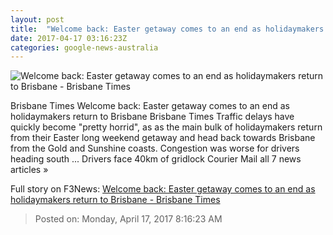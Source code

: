 ```yaml
---
layout: post
title:  "Welcome back: Easter getaway comes to an end as holidaymakers return to Brisbane - Brisbane Times"
date: 2017-04-17 03:16:23Z
categories: google-news-australia
---
```


![Welcome back: Easter getaway comes to an end as holidaymakers return to Brisbane - Brisbane Times](http://www.brisbanetimes.com.au/content/dam/images/g/l/n/b/0/r/image.related.articleLeadwide.620x349.gvm121.png/1492399379039.jpg)

Brisbane Times Welcome back: Easter getaway comes to an end as holidaymakers return to Brisbane Brisbane Times Traffic delays have quickly become "pretty horrid", as as the main bulk of holidaymakers return from their Easter long weekend getaway and head back towards Brisbane from the Gold and Sunshine coasts. Congestion was worse for drivers heading south ... Drivers face 40km of gridlock Courier Mail all 7 news articles »


Full story on F3News: [Welcome back: Easter getaway comes to an end as holidaymakers return to Brisbane - Brisbane Times](http://www.f3nws.com/n/uWRN3D)

> Posted on: Monday, April 17, 2017 8:16:23 AM
